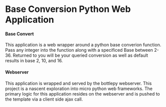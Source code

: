 Base Conversion Python Web Application
======================================


#### Base Convert

This application is a web wrapper around a python base converion function.
Pass any integer into the function along with a specificed Base between 2-36.
Returned to you will be your queried conversion as well as default results in
base 2, 10, and 16.

#### Webserver

This application is wrapped and served by the bottlepy webserver. This project
is a nascent exploration into micro python web frameworks. The primary logic for
this application resides on the webserver and is pushed to the template via a client side 
ajax call.


